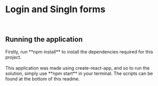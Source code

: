 # Login and SingIn forms

<br>
<h2>Running the application</h2>
Firstly, run **npm install** to install the dependencies required for this project.
<br>
<br>
This application was made using create-react-app, and so to run the solution, simply use **npm start** in your terminal. The scripts can be found at the bottom of this readme.

